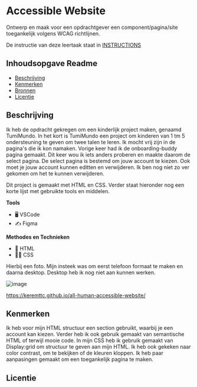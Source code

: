 # Accessible Website

Ontwerp en maak voor een opdrachtgever een component/pagina/site toegankelijk volgens WCAG richtlijnen.

De instructie van deze leertaak staat in [INSTRUCTIONS](https://github.com/fdnd-task/all-human-accessible-website/blob/main/docs/INSTRUCTIONS.md)

## Inhoudsopgave Readme

  * [Beschrijving](#beschrijving)
  * [Kenmerken](#kenmerken)
  * [Bronnen](#bronnen)
  * [Licentie](#licentie)

## Beschrijving
<!-- In de Beschrijving staat hoe je project er uit ziet, hoe het werkt en wat je er mee kan. -->
Ik heb de opdracht gekregen om een kinderlijk project maken, genaamd TumiMundo. In het kort is TumiMundo een project om kinderen van 1 tm 5 ondersteuning te geven om twee talen te leren. Ik mocht vrij zijn in de pagina's die ik kon namaken. Vorige keer had ik de onboarding-buddy pagina gemaakt. Dit keer wou ik iets anders proberen en maakte daarom de select pagina. De select pagina is bestemd om jouw account te kiezen. Ook moet je jouw account kunnen editten en verwijderen. Ik ben nog niet zo ver gekomen om het te kunnen verwijderen.

Dit project is gemaakt met HTML en CSS. Verder staat hieronder nog een korte lijst met gebruikte tools en middelen.
 
**Tools** 
- 🖥️ VSCode
- ✍️ Figma
 
**Methodes en Technieken**
- 🚀 HTML
- 💅🏼 CSS


<!-- Voeg een mooie poster visual toe 📸 -->
Hierbij een foto. Mijn insteek was om eerst telefoon formaat te maken en daarna desktop. Desktop heb ik nog niet aan kunnen werken.

![image](https://github.com/user-attachments/assets/380e61cc-9448-4454-85ac-f84a2c94b47d)




<!-- Voeg een link toe naar Github Pages 🌐-->
https://keremttc.github.io/all-human-accessible-website/
## Kenmerken
<!-- Bij Kenmerken staat welke technieken zijn gebruikt en hoe. Wat is de HTML structuur? Wat zijn de belangrijkste dingen in CSS? Wat is er met Javascript gedaan en hoe? Misschien heb je een framwork of library gebruikt? -->

Ik heb voor mijn  HTML structuur een section gebruikt, waarbij je een account kan kiezen. Verder heb ik ook gebruik gemaakt van semantische HTML of terwijl mooie code. In mijn CSS heb ik gebruik gemaakt van Display:grid om structuur te geven aan mijn HTML. Ik heb ook gekeken naar color contrast, om te bekijken of de kleuren kloppen. Ik heb paar aanpasingen gemaakt om een toegankelijk pagina te maken.



## Licentie
